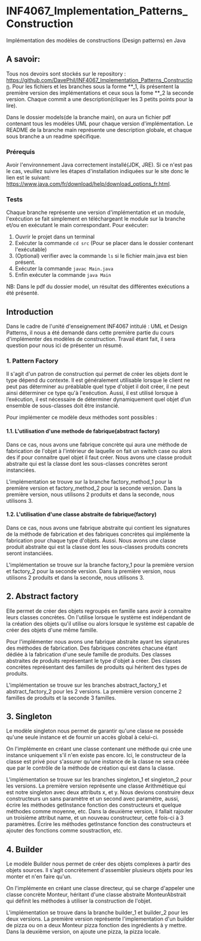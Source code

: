 # INF4067_Implementation_Patterns_Construction
Implémentation des modèles de constructions (Design patterns) en Java

## A savoir: 
Tous nos devoirs sont stockés sur le repository : https://github.com/DavePhil/INF4067_Implementation_Patterns_Construction.
Pour les fichiers et les branches sous la forme **_1, ils présentent la première version des implémentations et ceux 
sous la fome **_2 la seconde version. Chaque commit a une description(cliquer les 3 petits points pour 
la lire).

Dans le dossier models(de la branche main), on aura un fichier pdf contenant tous les modèles UML pour chaque
version d'implémentation.
Le README de la branche main représente une description globale, et chaque sous branche a un 
readme spécifique.

### Prérequis
Avoir l'environnement Java correctement installé(JDK, JRE). Si ce n'est pas le cas, veuillez 
suivre les étapes d'installation indiquées sur le site donc le lien est le suivant:
https://www.java.com/fr/download/help/download_options_fr.html.

### Tests
Chaque branche représente une version d'implémentation et un module, l'exécution se fait simplement en téléchargeant
le module sur la branche et/ou en exécutant le main correspondant.
Pour exécuter:

1. Ouvrir le projet dans un terminal
2. Exécuter la commande `cd src` (Pour se placer dans le dossier contenant l'exécutable)
3. (Optional) verifier avec la commande `ls` si le fichier main.java est bien présent.
4. Exécuter la commande `javac Main.java` 
5. Enfin exécuter la commande `java Main`

NB: Dans le pdf du dossier model, un résultat des différentes exécutions a été présenté.

## Introduction
Dans le cadre de l'unité d'enseignement INF4067 intitulé : UML et Design Patterns, il nous a été 
demandé dans cette première partie du cours d'implémenter des modèles de construction. Travail étant fait, 
il sera question pour nous ici de présenter un résumé.

### 1. Pattern Factory
Il s'agit d'un patron de construction qui permet de créer les objets dont le type dépend du contexte.
Il est généralement utilisable lorsque le client ne peut pas déterminer au préablable quel type d'objet il doit créer, 
il ne peut ainsi déterminer ce type qu'à l'exécution. Aussi, il est utilisé lorsque à l’exécution, il est nécessaire de déterminer
dynamiquement quel objet d’un ensemble de sous-classes doit être instancié.

Pour implémenter ce modèle deux méthodes sont possibles : 

#### 1.1. L'utilisation d'une methode de fabrique(abstract factory)
Dans ce cas, nous avons une fabrique concrète qui aura une méthode de fabrication de l'objet 
à l'intérieur de laquelle on fait un switch case ou alors des if pour connaitre quel objet il faut
créer. Nous avons une classe produit abstraite qui est la classe dont les sous-classes concrètes 
seront instanciées.

L'implémentation se trouve sur la branche factory_method_1 pour la première version et 
factory_method_2 pour la seconde version. Dans la première version, nous utilisons 2 produits et dans 
la seconde, nous utilisons 3. 

#### 1.2. L'utilisation d'une classe abstraite de fabrique(factory)
Dans ce cas, nous avons une fabrique abstraite qui contient les signatures de la méthode de fabrication
et des fabriques concrètes qui implémente la fabrication pour chaque type d'objets. Aussi.
Nous avons une classe produit abstraite qui est la classe dont les sous-classes produits concrets
seront instanciées.

L'implémentation se trouve sur la branche factory_1 pour la première version et
factory_2 pour la seconde version. Dans la première version, nous utilisons 2 produits et dans
la seconde, nous utilisons 3.

## 2. Abstract factory
Elle permet de créer des objets regroupés en famille sans avoir à connaitre leurs classes concrètes.
On l'utilise lorsque le système est indépendant de la création des objets qu'il utilise ou alors 
lorsque le système est capable de créer des objets d'une même famille.

Pour l'implémenter nous avons une fabrique abstraite ayant les signatures des méthodes de fabrication.
Des fabriques concrètes chacune étant dédiée à la fabrication d'une seule famille de produits.
Des classes abstraites de produits représentant le type d'objet à créer.
Des classes concrètes représentant des familles de produits qui héritent des types de produits.

L'implémentation se trouve sur les branches abstract_factory_1 et abstract_factory_2 pour les 2 versions.
La première version concerne 2 familles de produits et la seconde 3 familles.



## 3. Singleton 
Le modèle singleton nous permet de garantir qu'une classe ne possède qu'une seule instance et
de fournir un accès global à celui-ci.

On l'implémente en créant une classe contenant une méthode qui crée une instance uniquement
s'il n'en existe pas encore. Ici, le constructeur de la classe est privé pour s'assurer qu'une instance de la classe ne sera créée que par le contrôle de la méthode
de création qui est dans la classe.

L'implémentation se trouve sur les branches singleton_1 et singleton_2 pour les versions.
La première version représente une classe Arithmétique qui est notre singleton avec deux attributs
x, et y. Nous devions construire deux constructeurs un sans paramètre et un second avec paramètre,
aussi, écrire les méthodes getInstance fonction des constructeurs et quelque méthodes comme moyenne, etc.
Dans la deuxième version, il fallait rajouter un troisième attribut name, et un nouveau constructeur, 
cette fois-ci à 3 paramètres. Écrire les méthodes getInstance fonction des constructeurs et ajouter
des fonctions comme soustraction, etc. 


## 4. Builder
Le modèle Builder nous permet de créer des objets complexes à partir des objets sources. Il
s'agit concrètement d'assembler plusieurs objets pour les monter et n'en faire qu'un.

On l'implémente en créant une classe directeur, qui se charge d'appeler une classe concrète 
Monteur, héritant d'une classe abstraite MonteurAbstrait qui définit les méthodes à utiliser
la construction de l'objet.

L'implémentation se trouve dans la branche builder_1 et builder_2 pour les deux versions.
La première version représente l'implementation d'un builder de pizza ou on a deux Monteur 
pizza fonction des ingrédients à y mettre. Dans la deuxième version, on ajoute une pizza, 
la pizza locale.
